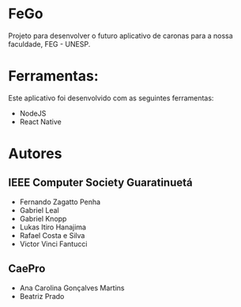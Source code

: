 # FeGo
Projeto para desenvolver o futuro aplicativo de caronas para a nossa faculdade, FEG - UNESP.

# Ferramentas:
Este aplicativo foi desenvolvido com as seguintes ferramentas:
- NodeJS
- React Native

# Autores
## IEEE Computer Society Guaratinuetá
- Fernando Zagatto Penha
- Gabriel Leal
- Gabriel Knopp
- Lukas Itiro Hanajima
- Rafael Costa e Silva
- Victor Vinci Fantucci

## CaePro
- Ana Carolina Gonçalves Martins
- Beatriz Prado